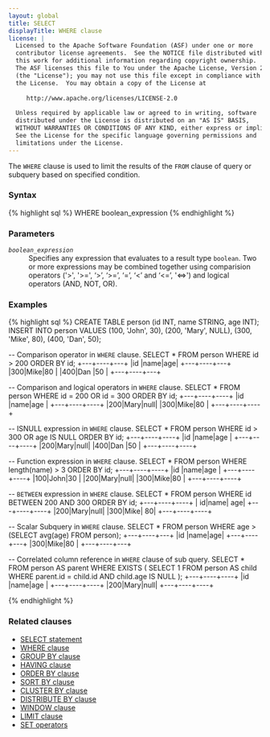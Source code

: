 ```yaml
---
layout: global
title: SELECT
displayTitle: WHERE clause
license: |
  Licensed to the Apache Software Foundation (ASF) under one or more
  contributor license agreements.  See the NOTICE file distributed with
  this work for additional information regarding copyright ownership.
  The ASF licenses this file to You under the Apache License, Version 2.0
  (the "License"); you may not use this file except in compliance with
  the License.  You may obtain a copy of the License at
 
     http://www.apache.org/licenses/LICENSE-2.0
 
  Unless required by applicable law or agreed to in writing, software
  distributed under the License is distributed on an "AS IS" BASIS,
  WITHOUT WARRANTIES OR CONDITIONS OF ANY KIND, either express or implied.
  See the License for the specific language governing permissions and
  limitations under the License.
---
```

The <code>WHERE</code> clause is used to limit the results of the <code>FROM</code>
clause of query or subquery based on specified condition.

### Syntax
{% highlight sql %}
WHERE boolean_expression
{% endhighlight %}

### Parameters
<dl>
  <dt><code><em>boolean_expression</em></code></dt>
  <dd>
    Specifies any expression that evaluates to a result type <code>boolean</code>. Two or
    more expressions may be combined together using comparision operators 
    ('>', '>=', ‘>’, ‘>=’, ‘=’, ‘<’ and ‘<=’, '<=>') and logical operators (AND, NOT, OR).
  </dd>
</dl>

### Examples
{% highlight sql %}
CREATE TABLE person (id INT, name STRING, age INT);
INSERT INTO person VALUES (100, 'John', 30),
                          (200, 'Mary', NULL),
                          (300, 'Mike', 80),
                          (400, 'Dan',  50);

-- Comparison operator in `WHERE` clause.
SELECT * FROM person WHERE id > 200 ORDER BY id;
  +---+----+---+
  |id |name|age|
  +---+----+---+
  |300|Mike|80 |
  |400|Dan |50 |
  +---+----+---+

-- Comparison and logical operators in `WHERE` clause.
SELECT * FROM person WHERE id = 200 OR id = 300 ORDER BY id;
  +---+----+----+
  |id |name|age |
  +---+----+----+
  |200|Mary|null|
  |300|Mike|80  |
  +---+----+----+

-- ISNULL expression in `WHERE` clause.
SELECT * FROM person WHERE id > 300 OR age IS NULL ORDER BY id;
  +---+----+----+
  |id |name|age |
  +---+----+----+
  |200|Mary|null|
  |400|Dan |50  |
  +---+----+----+

-- Function expression in `WHERE` clause.
SELECT * FROM person WHERE length(name) > 3 ORDER BY id;
  +---+----+----+
  |id |name|age |
  +---+----+----+
  |100|John|30  |
  |200|Mary|null|
  |300|Mike|80  |
  +---+----+----+

-- `BETWEEN` expression in `WHERE` clause.
SELECT * FROM person WHERE id BETWEEN 200 AND 300 ORDER BY id;
  +---+----+----+
  | id|name| age|
  +---+----+----+
  |200|Mary|null|
  |300|Mike|  80|
  +---+----+----+

-- Scalar Subquery in `WHERE` clause.
SELECT * FROM person WHERE age > (SELECT avg(age) FROM person);
  +---+----+---+
  |id |name|age|
  +---+----+---+
  |300|Mike|80 |
  +---+----+---+

-- Correlated column reference in `WHERE` clause of sub query.
SELECT * FROM person AS parent 
WHERE EXISTS (
              SELECT 1 FROM person AS child
              WHERE parent.id = child.id AND child.age IS NULL
             );
  +---+----+----+
  |id |name|age |
  +---+----+----+
  |200|Mary|null|
  +---+----+----+

{% endhighlight %}
### Related clauses
- [SELECT statement](sql-ref-syntax-qry-select.html)
- [WHERE clause](sql-ref-syntax-qry-select-where.html)
- [GROUP BY clause](sql-ref-syntax-qry-select-groupby.html)
- [HAVING clause](sql-ref-syntax-qry-select-having.html)
- [ORDER BY clause](sql-ref-syntax-qry-select-orderby.html)
- [SORT BY clause](sql-ref-syntax-qry-select-sortby.html)
- [CLUSTER BY clause](sql-ref-syntax-qry-select-clusterby.html)
- [DISTRIBUTE BY clause](sql-ref-syntax-qry-select-distribute-by.html)
- [WINDOW clause](sql-ref-syntax-qry-select-window.html)
- [LIMIT clause](sql-ref-syntax-qry-select-limit.html)
- [SET operators](sql-ref-syntax-qry-select-set-operators.html)

